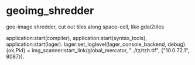 geoimg_shredder
===============

geo-image shredder, cut out tiles along space-cell, like gdal2tiles


application:start(compiler), application:start(syntax_tools), application:start(lager).
lager:set_loglevel(lager_console_backend, debug).
{ok,Pid} = img_scanner:start_link(global_mercator, "../tz/tzh.tif", {"10.0.72.1", 8087}).

